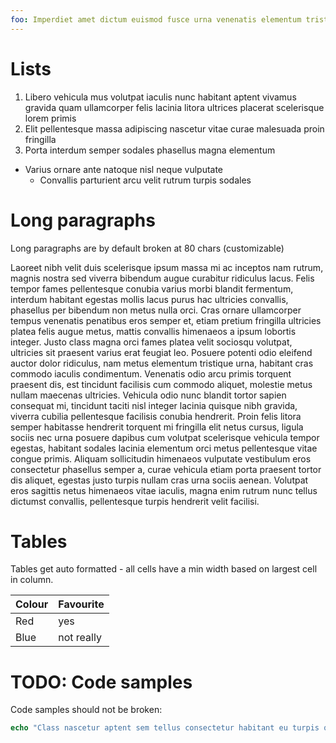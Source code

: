 ```yaml
---
foo: Imperdiet amet dictum euismod fusce urna venenatis elementum tristique massa congue himenaeos sit etiam quis erat vestibulum dictumst facilisi hac
---
```


# Lists

1. Libero vehicula mus volutpat iaculis nunc habitant aptent vivamus gravida quam ullamcorper felis lacinia litora ultrices placerat scelerisque lorem primis
1. Elit pellentesque massa adipiscing nascetur vitae curae malesuada proin fringilla
1. Porta interdum semper sodales phasellus magna elementum

* Varius ornare ante natoque nisl neque vulputate
  * Convallis parturient arcu velit rutrum turpis sodales

# Long paragraphs

Long paragraphs are by default broken at 80 chars (customizable)

Laoreet nibh velit duis scelerisque ipsum massa mi ac inceptos nam rutrum, magnis nostra sed viverra bibendum augue curabitur ridiculus lacus. Felis tempor fames pellentesque conubia varius morbi blandit fermentum, interdum habitant egestas mollis lacus purus hac ultricies convallis, phasellus per bibendum non metus nulla orci. Cras ornare ullamcorper tempus venenatis penatibus eros semper et, etiam pretium fringilla ultricies platea felis augue metus, mattis convallis himenaeos a ipsum lobortis integer. Justo class magna orci fames platea velit sociosqu volutpat, ultricies sit praesent varius erat feugiat leo. Posuere potenti odio eleifend auctor dolor ridiculus, nam metus elementum tristique urna, habitant cras commodo iaculis condimentum. Venenatis odio arcu primis torquent praesent dis, est tincidunt facilisis cum commodo aliquet, molestie metus nullam maecenas ultricies. Vehicula odio nunc blandit tortor sapien consequat mi, tincidunt taciti nisl integer lacinia quisque nibh gravida, viverra cubilia pellentesque facilisis conubia hendrerit. Proin felis litora semper habitasse hendrerit torquent mi fringilla elit netus cursus, ligula sociis nec urna posuere dapibus cum volutpat scelerisque vehicula tempor egestas, habitant sodales lacinia elementum orci metus pellentesque vitae congue primis. Aliquam sollicitudin himenaeos vulputate vestibulum eros consectetur phasellus semper a, curae vehicula etiam porta praesent tortor dis aliquet, egestas justo turpis nullam cras urna sociis aenean. Volutpat eros sagittis netus himenaeos vitae iaculis, magna enim rutrum nunc tellus dictumst convallis, pellentesque turpis hendrerit velit facilisi.

# Tables

Tables get auto formatted - all cells have a min width based on largest cell in column.

| Colour | Favourite  |
|--------|----------------------------|
| Red              | yes        |
| Blue   | not really                   |

# TODO: Code samples

Code samples should not be broken:

```nim
echo "Class nascetur aptent sem tellus consectetur habitant eu turpis quisque bibendum dapibus lacinia enim accumsan faucibus suspendisse semper commodo facilisis"
```